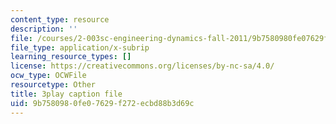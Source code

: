 ```yaml
---
content_type: resource
description: ''
file: /courses/2-003sc-engineering-dynamics-fall-2011/9b7580980fe07629f272ecbd88b3d69c_tm51lwadMOc.srt
file_type: application/x-subrip
learning_resource_types: []
license: https://creativecommons.org/licenses/by-nc-sa/4.0/
ocw_type: OCWFile
resourcetype: Other
title: 3play caption file
uid: 9b758098-0fe0-7629-f272-ecbd88b3d69c
---
```

